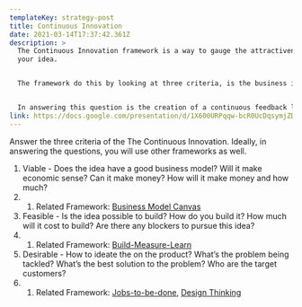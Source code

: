 ```yaml
---
templateKey: strategy-post
title: Continuous Innovation
date: 2021-03-14T17:37:42.361Z
description: >
  The Continuous Innovation framework is a way to gauge the attractiveness of
  your idea.


  The framework do this by looking at three criteria, is the business idea viable, feasible, and desirable?


  In answering this question is the creation of a continuous feedback loop that allow you to develop a viable product and a viable business model. It also approach it in the perspective of design and technical solution to the problem.
link: https://docs.google.com/presentation/d/1X600URPqqw-bcR0UcDqsymjZD4y3kK2_gY3r_NbFS0c/edit#slide=id.gb70c0c9545_0_165
---
```



Answer the three criteria of the The Continuous Innovation. Ideally, in answering the questions, you will use other frameworks as well.

1. Viable - Does the idea have a good business model? Will it make economic sense? Can it make money? How will it make money and how much?
2. 1. Related Framework: [Business Model Canvas](https://docs.google.com/presentation/d/1AumX3rRrH8uSnOvG_mQr5u0rt-vd_3ShF_59B-db3pA/edit?usp=sharing)
3. Feasible - Is the idea possible to build? How do you build it? How much will it cost to build? Are there any blockers to pursue this idea?
4. 1. Related Framework: [Build-Measure-Learn](https://docs.google.com/presentation/d/1_c7vef_9IJ-d8TAd02tf64crWyT7VpF4_nWRJi0eca8/edit?usp=sharing)
5. Desirable - How to ideate the on the product? What’s the problem being tackled? What’s the best solution to the problem? Who are the target customers?
6. 1. Related Framework: [Jobs-to-be-done](https://docs.google.com/presentation/d/1LdA3ykkZ4moWUhS1Y1IUbRuuQe4RaUM3wzP1rE0Ou64/edit?usp=sharing), [Design Thinking](https://docs.google.com/presentation/d/1rFOb4kzr4e6JTg1OXp45eawV7ZDU0KzOx8WLYJKgZLs/edit?usp=sharing)